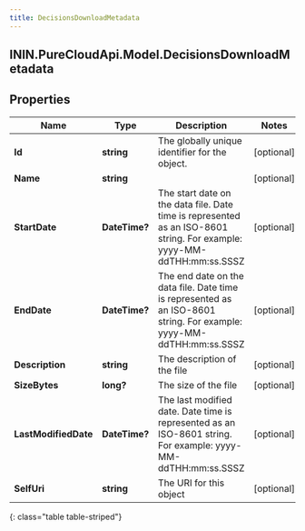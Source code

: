 ```yaml
---
title: DecisionsDownloadMetadata
---
```

## ININ.PureCloudApi.Model.DecisionsDownloadMetadata

## Properties

|Name | Type | Description | Notes|
|------------ | ------------- | ------------- | -------------|
| **Id** | **string** | The globally unique identifier for the object. | [optional] |
| **Name** | **string** |  | [optional] |
| **StartDate** | **DateTime?** | The start date on the data file. Date time is represented as an ISO-8601 string. For example: yyyy-MM-ddTHH:mm:ss.SSSZ | [optional] |
| **EndDate** | **DateTime?** | The end date on the data file. Date time is represented as an ISO-8601 string. For example: yyyy-MM-ddTHH:mm:ss.SSSZ | [optional] |
| **Description** | **string** | The description of the file | [optional] |
| **SizeBytes** | **long?** | The size of the file | [optional] |
| **LastModifiedDate** | **DateTime?** | The last modified date. Date time is represented as an ISO-8601 string. For example: yyyy-MM-ddTHH:mm:ss.SSSZ | [optional] |
| **SelfUri** | **string** | The URI for this object | [optional] |
{: class="table table-striped"}


